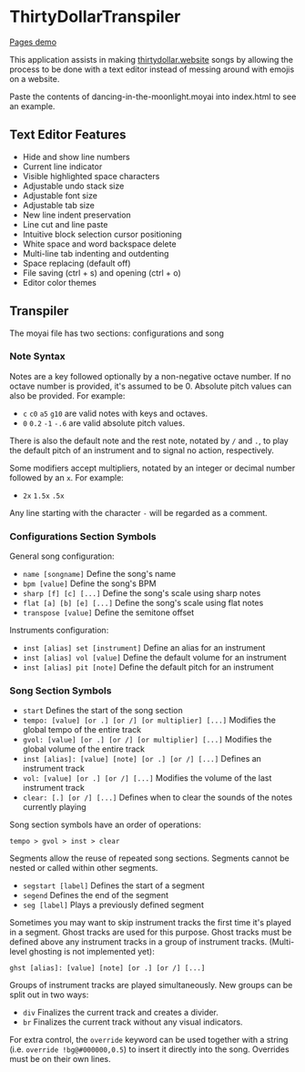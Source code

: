 # ThirtyDollarTranspiler

[Pages demo](https://sky3947.github.io/ThirtyDollarTranspiler/)

This application assists in making [thirtydollar.website](https://thirtydollar.website/) songs by allowing the process to be done with a text editor instead of messing around with emojis on a website.

Paste the contents of dancing-in-the-moonlight.moyai into index.html to see an example.

## Text Editor Features

- Hide and show line numbers
- Current line indicator
- Visible highlighted space characters
- Adjustable undo stack size
- Adjustable font size
- Adjustable tab size
- New line indent preservation
- Line cut and line paste
- Intuitive block selection cursor positioning
- White space and word backspace delete
- Multi-line tab indenting and outdenting
- Space replacing (default off)
- File saving (ctrl + s) and opening (ctrl + o)
- Editor color themes

## Transpiler

The moyai file has two sections: configurations and song

### Note Syntax

Notes are a key followed optionally by a non-negative octave number. If no octave number is provided, it's assumed to be 0. Absolute pitch values can also be provided. For example:

- `c` `c0` `a5` `g10` are valid notes with keys and octaves.
- `0` `0.2` `-1` `-.6` are valid absolute pitch values.

There is also the default note and the rest note, notated by `/` and `.`, to play the default pitch of an instrument and to signal no action, respectively.

Some modifiers accept multipliers, notated by an integer or decimal number followed by an `x`. For example:

- `2x` `1.5x` `.5x`

Any line starting with the character `-` will be regarded as a comment.

### Configurations Section Symbols

General song configuration:

- `name [songname]` Define the song's name
- `bpm [value]` Define the song's BPM
- `sharp [f] [c] [...]` Define the song's scale using sharp notes
- `flat [a] [b] [e] [...]` Define the song's scale using flat notes
- `transpose [value]` Define the semitone offset

Instruments configuration:

- `inst [alias] set [instrument]` Define an alias for an instrument
- `inst [alias] vol [value]` Define the default volume for an instrument
- `inst [alias] pit [note]` Define the default pitch for an instrument

### Song Section Symbols

- `start` Defines the start of the song section
- `tempo: [value] [or .] [or /] [or multiplier] [...]` Modifies the global tempo of the entire track
- `gvol: [value] [or .] [or /] [or multiplier] [...]` Modifies the global volume of the entire track
- `inst [alias]: [value] [note] [or .] [or /] [...]` Defines an instrument track
- `vol: [value] [or .] [or /] [...]` Modifies the volume of the last instrument track
- `clear: [.] [or /] [...]` Defines when to clear the sounds of the notes currently playing

Song section symbols have an order of operations:

`tempo > gvol > inst > clear`

Segments allow the reuse of repeated song sections. Segments cannot be nested or called within other segments.

- `segstart [label]` Defines the start of a segment
- `segend` Defines the end of the segment
- `seg [label]` Plays a previously defined segment

Sometimes you may want to skip instrument tracks the first time it's played in a segment. Ghost tracks are used for this purpose. Ghost tracks must be defined above any instrument tracks in a group of instrument tracks. (Multi-level ghosting is not implemented yet):

`ghst [alias]: [value] [note] [or .] [or /] [...]`

Groups of instrument tracks are played simultaneously. New groups can be split out in two ways:

- `div` Finalizes the current track and creates a divider.
- `br` Finalizes the current track without any visual indicators.

For extra control, the `override` keyword can be used together with a string (i.e. `override !bg@#000000,0.5`) to insert it directly into the song. Overrides must be on their own lines.
